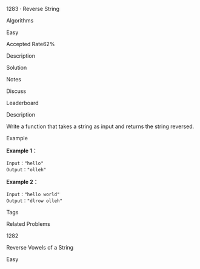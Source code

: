 1283 · Reverse String

Algorithms

Easy

Accepted Rate62%



Description

Solution

Notes

Discuss

Leaderboard

Description

Write a function that takes a string as input and returns the string reversed.

Example

**Example 1：**

```
Input："hello"
Output："olleh"
```

**Example 2：**

```
Input："hello world"
Output："dlrow olleh"
```

Tags

Related Problems

1282

Reverse Vowels of a String

Easy
